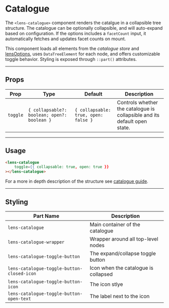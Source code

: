 # Catalogue

The `<lens-catalogue>` component renders the catalgue in a collapsible tree structure. The catalogue can be optionally collapsible, and will auto-expand based on configuration. If the options includes a `facetCount` input, it automatically fetches and updates facet counts on mount.

This component loads all elements from the _catalogue store_ and [lensOptions](https://samply.github.io/lens/docs/types/LensOptions.html), uses `DataTreeElement` for each node, and offers customizable toggle behavior. Styling is exposed through `::part()` attributes.

---

## Props

| Prop     | Type                                        | Default                              | Description                                                               |
| -------- | ------------------------------------------- | ------------------------------------ | ------------------------------------------------------------------------- |
| `toggle` | `{ collapsable?: boolean; open?: boolean }` | `{ collapsable: true, open: false }` | Controls whether the catalogue is collapsible and its default open state. |

---

## Usage

```html
<lens-catalogue
    toggle={{ collapsable: true, open: true }}
></lens-catalogue>
```

For a more in depth description of the structure see [catalogue guide](../guide/catalogue.md).

---

## Styling

| Part Name                                  | Description                          |
| ------------------------------------------ | ------------------------------------ |
| `lens-catalogue`                           | Main container of the catalogue      |
| `lens-catalogue-wrapper`                   | Wrapper around all top-level nodes   |
| `lens-catalogue-toggle-button`             | The expand/collapse toggle button    |
| `lens-catalogue-toggle-button-closed-icon` | Icon when the catalogue is collapsed |
| `lens-catalogue-toggle-button-icon`        | The icon stlye                       |
| `lens-catalogue-toggle-button-open-text`   | The label next to the icon           |
